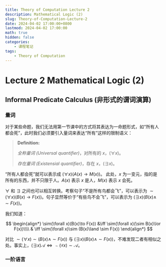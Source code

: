 ```yaml
---
title: Theory of Computation Lecture 2
description: Mathematical Logic (2)
slug: Theory-of-Computation-Lecture-2
date: 2024-04-02 17:00:00+0800
lastmod: 2024-04-02 17:00:00
math: true
hidden: false
categories:
    - 课程笔记
tags:
    - Theory of Computation
---
```


# Lecture 2 Mathematical Logic (2)

## Informal Predicate Calculus (非形式的谓词演算)

### 量词

对于某些命题，我们无法用第一节课中的方式将其表达为一命题形式，如“所有人都会死”，此时我们必须要引入量词来表达“所有”这样的限制语义：

> **Definition:**
>
> *全称量词 (Universal quantifier)*，对所有的 $x$，$(\forall x)$。
>
> *存在量词 (Existensial quantifier)*，存在 $x$，$(\exists x)$。

“所有人都会死”就可以表示成 $(\forall x)(A(x)\to M(x))$。
此处，$x$ 为一变元，指的是所有的东西，并不只限于人。$A(x)$ 表示 $x$ 是人，$M(x)$ 表示 $x$ 会死。

$\forall$ 和 $\exists$ 之间也可以相互转换。考察句子“不是所有鸟都会飞”，可以表示为 $\sim(\forall x)(B(x)\to F(x))$。句子显然等价于“有些鸟不会飞”，可以表示为 $(\exists x)(B(x)\land \sim F(x))$。

我们知道：

$$
\begin{align*}
\sim(\forall x)(B(x)\to F(x)) &\iff \sim(\forall x)(\sim B(x)\lor F(x))\\\\
& \iff \sim(\forall x)\sim (B(x)\land \sim F(x))
\end{align*}
$$

对比 $\sim(\forall x)\sim (B(x)\land \sim F(x))$ 与 $(\exists x)(B(x)\land \sim F(x))$，不难发现二者有相似之处。事实上，$(\exists x)\mathscr{A} \iff \sim(\forall x)\sim \mathscr{A}$。

### 一阶语言

